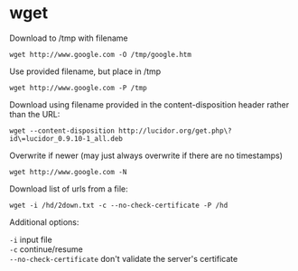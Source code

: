 # wget

Download to /tmp with filename
```
wget http://www.google.com -O /tmp/google.htm
```

Use provided filename, but place in /tmp
```
wget http://www.google.com -P /tmp
```

Download using filename provided in the content-disposition header rather than the URL:
```
wget --content-disposition http://lucidor.org/get.php\?id\=lucidor_0.9.10-1_all.deb
```

Overwrite if newer (may just always overwrite if there are no timestamps)
```
wget http://www.google.com -N
```

Download list of urls from a file:
```
wget -i /hd/2down.txt -c --no-check-certificate -P /hd
```

Additional options:

`-i` input file  
`-c` continue/resume  
`--no-check-certificate` don't validate the server's certificate  
